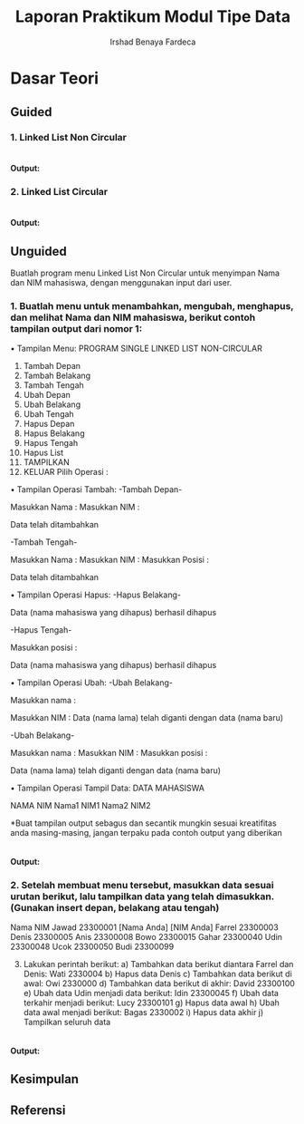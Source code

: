 # <h1 align="center">Laporan Praktikum Modul Tipe Data</h1>
<p align="center">Irshad Benaya Fardeca</p>

# Dasar Teori


## Guided 
### 1. Linked List Non Circular
```C++

```
#### Output:

### 2. Linked List Circular
```C++

```
#### Output:


## Unguided
Buatlah program menu Linked List Non Circular untuk menyimpan Nama dan NIM mahasiswa, dengan menggunakan input dari user.
### 1. Buatlah menu untuk menambahkan, mengubah, menghapus, dan melihat Nama dan NIM mahasiswa, berikut contoh tampilan output dari nomor 1:
• Tampilan Menu:
PROGRAM SINGLE LINKED LIST NON-CIRCULAR
1. Tambah Depan
2. Tambah Belakang
3. Tambah Tengah
4. Ubah Depan
5. Ubah Belakang
6. Ubah Tengah
7. Hapus Depan
8. Hapus Belakang
9. Hapus Tengah
10. Hapus List
11. TAMPILKAN
0. KELUAR
Pilih Operasi :

• Tampilan Operasi Tambah:
-Tambah Depan-

Masukkan Nama :
Masukkan NIM :

Data telah ditambahkan


-Tambah Tengah-

Masukkan Nama :
Masukkan NIM :
Masukkan Posisi :

Data telah ditambahkan


• Tampilan Operasi Hapus:
-Hapus Belakang-

Data (nama mahasiswa yang dihapus) berhasil dihapus


-Hapus Tengah-

Masukkan posisi :

Data (nama mahasiswa yang dihapus) berhasil dihapus


• Tampilan Operasi Ubah:
-Ubah Belakang-

Masukkan nama :

Masukkan NIM :
Data (nama lama) telah diganti dengan data (nama baru)


-Ubah Belakang-

Masukkan nama :
Masukkan NIM :
Masukkan posisi :

Data (nama lama) telah diganti dengan data (nama baru)


• Tampilan Operasi Tampil Data:
DATA MAHASISWA

NAMA NIM
Nama1 NIM1
Nama2 NIM2

*Buat tampilan output sebagus dan secantik mungkin sesuai kreatifitas anda
masing-masing, jangan terpaku pada contoh output yang diberikan

```C++

```
#### Output:

### 2. Setelah membuat menu tersebut, masukkan data sesuai urutan berikut, lalu tampilkan data yang telah dimasukkan. (Gunakan insert depan, belakang atau tengah)

Nama NIM
Jawad 23300001
[Nama Anda] [NIM Anda]
Farrel 23300003
Denis 23300005
Anis 23300008
Bowo 23300015
Gahar 23300040
Udin 23300048
Ucok 23300050
Budi 23300099

3. Lakukan perintah berikut:
a) Tambahkan data berikut diantara Farrel dan Denis:
Wati 2330004
b) Hapus data Denis
c) Tambahkan data berikut di awal:
Owi 2330000
d) Tambahkan data berikut di akhir:
David 23300100
e) Ubah data Udin menjadi data berikut:
Idin 23300045
f) Ubah data terkahir menjadi berikut:
Lucy 23300101
g) Hapus data awal
h) Ubah data awal menjadi berikut:
Bagas 2330002
i) Hapus data akhir
j) Tampilkan seluruh data

```C++

```
#### Output:


## Kesimpulan


## Referensi

